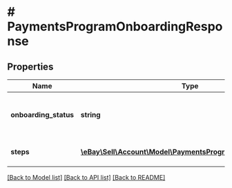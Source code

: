 # # PaymentsProgramOnboardingResponse

## Properties

Name | Type | Description | Notes
------------ | ------------- | ------------- | -------------
**onboarding_status** | **string** | This enumeration value indicates the eligibility of payment onboarding for the registered site. For implementation help, refer to &lt;a href&#x3D;&#39;https://developer.ebay.com/api-docs/sell/account/types/api:PaymentsProgramOnboardingStatus&#39;&gt;eBay API documentation&lt;/a&gt; | [optional]
**steps** | [**\eBay\Sell\Account\Model\PaymentsProgramOnboardingSteps[]**](PaymentsProgramOnboardingSteps.md) | An array of the active process steps for payment onboarding and the status of each step. This array includes the step name, step status, and a webUrl to the IN_PROGRESS step. The step names are returned in sequential order. | [optional]

[[Back to Model list]](../../README.md#models) [[Back to API list]](../../README.md#endpoints) [[Back to README]](../../README.md)
